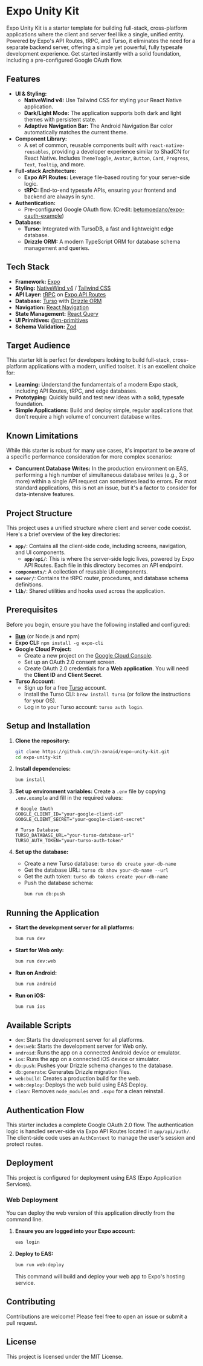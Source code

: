 # Expo Unity Kit

Expo Unity Kit is a starter template for building full-stack, cross-platform applications where the client and server feel like a single, unified entity. Powered by Expo's API Routes, tRPC, and Turso, it eliminates the need for a separate backend server, offering a simple yet powerful, fully typesafe development experience. Get started instantly with a solid foundation, including a pre-configured Google OAuth flow.

## Features

- **UI & Styling:**
  - **NativeWind v4:** Use Tailwind CSS for styling your React Native application.
  - **Dark/Light Mode:** The application supports both dark and light themes with persistent state.
  - **Adaptive Navigation Bar:** The Android Navigation Bar color automatically matches the current theme.
- **Component Library:**
  - A set of common, reusable components built with `react-native-reusables`, providing a developer experience similar to ShadCN for React Native. Includes `ThemeToggle`, `Avatar`, `Button`, `Card`, `Progress`, `Text`, `Tooltip`, and more.
- **Full-stack Architecture:**
  - **Expo API Routes:** Leverage file-based routing for your server-side logic.
  - **tRPC:** End-to-end typesafe APIs, ensuring your frontend and backend are always in sync.
- **Authentication:**
  - Pre-configured Google OAuth flow. (Credit: [betomoedano/expo-oauth-example](https://github.com/betomoedano/expo-oauth-example))
- **Database:**
  - **Turso:** Integrated with TursoDB, a fast and lightweight edge database.
  - **Drizzle ORM:** A modern TypeScript ORM for database schema management and queries.

## Tech Stack

- **Framework:** [Expo](https://expo.dev/)
- **Styling:** [NativeWind v4](https://www.nativewind.dev/) / [Tailwind CSS](https://tailwindcss.com/)
- **API Layer:** [tRPC](https://trpc.io/) on [Expo API Routes](https://docs.expo.dev/router/reference/api-routes/)
- **Database:** [Turso](https://turso.tech/) with [Drizzle ORM](https://orm.drizzle.team/)
- **Navigation:** [React Navigation](https://reactnavigation.org/)
- **State Management:** [React Query](https://tanstack.com/query/latest)
- **UI Primitives:** [@rn-primitives](https://rn-primitives.vercel.app/)
- **Schema Validation:** [Zod](https://zod.dev/)

## Target Audience

This starter kit is perfect for developers looking to build full-stack, cross-platform applications with a modern, unified toolset. It is an excellent choice for:

- **Learning:** Understand the fundamentals of a modern Expo stack, including API Routes, tRPC, and edge databases.
- **Prototyping:** Quickly build and test new ideas with a solid, typesafe foundation.
- **Simple Applications:** Build and deploy simple, regular applications that don't require a high volume of concurrent database writes.

## Known Limitations

While this starter is robust for many use cases, it's important to be aware of a specific performance consideration for more complex scenarios:

- **Concurrent Database Writes:** In the production environment on EAS, performing a high number of simultaneous database writes (e.g., 3 or more) within a single API request can sometimes lead to errors. For most standard applications, this is not an issue, but it's a factor to consider for data-intensive features.

## Project Structure

This project uses a unified structure where client and server code coexist. Here's a brief overview of the key directories:

- **`app/`**: Contains all the client-side code, including screens, navigation, and UI components.
  - **`app/api/`**: This is where the server-side logic lives, powered by Expo API Routes. Each file in this directory becomes an API endpoint.
- **`components/`**: A collection of reusable UI components.
- **`server/`**: Contains the tRPC router, procedures, and database schema definitions.
- **`lib/`**: Shared utilities and hooks used across the application.

## Prerequisites

Before you begin, ensure you have the following installed and configured:

- **[Bun](https://bun.sh/)** (or Node.js and npm)
- **Expo CLI:** `npm install -g expo-cli`
- **Google Cloud Project:**
  - Create a new project on the [Google Cloud Console](https://console.cloud.google.com/).
  - Set up an OAuth 2.0 consent screen.
  - Create OAuth 2.0 credentials for a **Web application**. You will need the **Client ID** and **Client Secret**.
- **Turso Account:**
  - Sign up for a free [Turso](https://turso.tech/) account.
  - Install the Turso CLI: `brew install turso` (or follow the instructions for your OS).
  - Log in to your Turso account: `turso auth login`.

## Setup and Installation

1.  **Clone the repository:**

    ```bash
    git clone https://github.com/ih-zonaid/expo-unity-kit.git
    cd expo-unity-kit
    ```

2.  **Install dependencies:**

    ```bash
    bun install
    ```

3.  **Set up environment variables:**
    Create a `.env` file by copying `.env.example` and fill in the required values:

    ```
    # Google OAuth
    GOOGLE_CLIENT_ID="your-google-client-id"
    GOOGLE_CLIENT_SECRET="your-google-client-secret"

    # Turso Database
    TURSO_DATABASE_URL="your-turso-database-url"
    TURSO_AUTH_TOKEN="your-turso-auth-token"
    ```

4.  **Set up the database:**
    - Create a new Turso database: `turso db create your-db-name`
    - Get the database URL: `turso db show your-db-name --url`
    - Get the auth token: `turso db tokens create your-db-name`
    - Push the database schema:
      ```bash
      bun run db:push
      ```

## Running the Application

- **Start the development server for all platforms:**
  ```bash
  bun run dev
  ```
- **Start for Web only:**
  ```bash
  bun run dev:web
  ```
- **Run on Android:**
  ```bash
  bun run android
  ```
- **Run on iOS:**
  ```bash
  bun run ios
  ```

## Available Scripts

- `dev`: Starts the development server for all platforms.
- `dev:web`: Starts the development server for Web only.
- `android`: Runs the app on a connected Android device or emulator.
- `ios`: Runs the app on a connected iOS device or simulator.
- `db:push`: Pushes your Drizzle schema changes to the database.
- `db:generate`: Generates Drizzle migration files.
- `web:build`: Creates a production build for the web.
- `web:deploy`: Deploys the web build using EAS Deploy.
- `clean`: Removes `node_modules` and `.expo` for a clean reinstall.

## Authentication Flow

This starter includes a complete Google OAuth 2.0 flow. The authentication logic is handled server-side via Expo API Routes located in `app/api/auth/`. The client-side code uses an `AuthContext` to manage the user's session and protect routes.

## Deployment

This project is configured for deployment using EAS (Expo Application Services).

### Web Deployment

You can deploy the web version of this application directly from the command line.

1.  **Ensure you are logged into your Expo account:**
    ```bash
    eas login
    ```
2.  **Deploy to EAS:**
    ```bash
    bun run web:deploy
    ```
    This command will build and deploy your web app to Expo's hosting service.

## Contributing

Contributions are welcome! Please feel free to open an issue or submit a pull request.

## License

This project is licensed under the MIT License.
